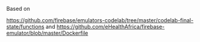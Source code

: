 Based on 

https://github.com/firebase/emulators-codelab/tree/master/codelab-final-state/functions
and 
https://github.com/eHealthAfrica/firebase-emulator/blob/master/Dockerfile